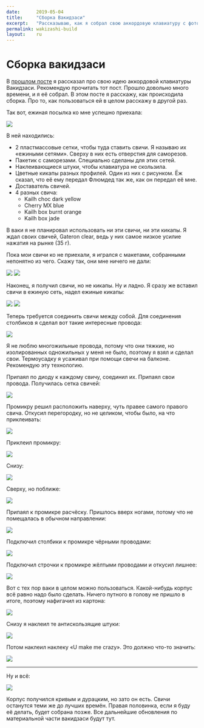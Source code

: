 ```yaml
---
date:      2019-05-04
title:     "Сборка Вакидзаси"
excerpt:   "Рассказываю, как я собрал свою аккордовую клавиатуру с фото."
permalink: wakizashi-build
layout:    ru
---
```

# Сборка вакидзаси

В [прошлом посте](https://bouncepaw.github.io/wakizashi-concept) я рассказал про
свою идею аккордовой клавиатуры Вакидзаси. Рекомендую прочитать тот пост. Прошло
довольно много времени, и я её собрал. В этом посте я расскажу, как происходила
сборка. Про то, как пользоваться ей в целом расскажу в другой раз.

Так вот, ежиная посылка ко мне успешно приехала:

![](/data/img/waki-build/00-jozh.jpg)

В ней находились:

- 2 пластмассовые сетки, чтобы туда ставить свичи. Я называю их «ежиными
  сетями». Сверху в них есть отверстия для саморезов.
- Пакетик с саморезами. Специально сделаны для этих сетей.
- Наклеивающиеся штуки, чтобы клавиатура не скользила.
- Цветные кикапы разных профилей. Один из них с рисунком. Ёж сказал, что её ему
  передал Флюмдед так же, как он передал её мне.
- Доставатель свичей.
- 4 разных свича:
  - Kailh choc dark yellow
  - Cherry MX blue
  - Kailh box burnt orange
  - Kailh box jade

В ваки я не планировал использовать ни эти свичи, ни эти кикапы. Я ждал своих
свичей, Gateron clear, ведь у них самое низкое усилие нажатия на рынке (35 г).

Пока мои свичи ко не приехали, я игрался с макетами, собранными непонятно из
чего. Скажу так, они мне ничего не дали:

![](/data/img/waki-build/01-breadboard-concept.jpg)
![](/data/img/waki-build/02-breadboard-concept.jpg)

Наконец, я получил свичи, но не кикапы. Ну и ладно. Я сразу же вставил свичи в
ежиную сеть, надел ежиные кикапы:

![](/data/img/waki-build/03-inserted-switches-above.jpg)
![](/data/img/waki-build/04-inserted-switches-below.jpg)

Теперь требуется соединить свичи между собой. Для соединения столбиков я сделал
вот такие интересные провода:

![](/data/img/waki-build/05-column-wires.jpg)

Я не люблю многожильные провода, потому что они тяжкие, но изолированных
одножильных у меня не было, поэтому я взял и сделал свои. Термоусадку я усаживал
при помощи свечи на балконе. Рекомендую эту технологию.

Припаял по диоду к каждому свичу, соединил их. Припаял свои провода. Получилась
сетка свичей:

![](/data/img/waki-build/06-grid.jpg)

Промикру решил расположить наверху, чуть правее самого правого свича. Откусил
перегородку, но не целиком, чтобы было, на что приклеивать:

![](/data/img/waki-build/07-cut-bridge.jpg)

Приклеил промикру:

![](/data/img/waki-build/08-pro-micro-above.jpg)

Снизу:

![](/data/img/waki-build/09-pro-micro-below.jpg)

Сверху, но поближе:

![](/data/img/waki-build/10-pro-micro-close-up.jpg)

Припаял к промикре расчёску. Пришлось вверх ногами, потому что не помещалась в
обычном направлении:

![](/data/img/waki-build/11-pro-micro-connector.jpg)

Подключил столбики к промикре чёрными проводами:

![](/data/img/waki-build/12-columns-connected.jpg)

Подключил строчки к промикре жёлтыми проводами и откусил лишнее:

![](/data/img/waki-build/13-rows-connected.jpg)

Вот с тех пор ваки в целом можно пользоваться. Какой-нибудь корпус всё равно
надо было сделать. Ничего путного в голову не пришло в итоге, поэтому нафигачил
из картона:

![](/data/img/waki-build/14-shit-and-sticks.jpg) <!-- говорящее название :) -->

Снизу я наклеил те антискользящие штуки:

![](/data/img/waki-build/15-anti-glide.jpg)

Потом наклеил наклеку «U make me crazy». Это должно что-то значить:

![](/data/img/waki-build/16-u-make-me-crazy.jpg)

<hr>

Ну и всё:

![](/data/img/waki-build/17-final.jpg)

Корпус получился кривым и дурацким, но зато он есть. Свичи останутся теми же до
лучших времён. Правая половинка, если я буду её делать, будет собрана позже. Все
дальнейшие обновления по материальной части вакидзаси будут тут.
